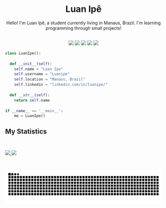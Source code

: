 <h1 align="center">
  <b>Luan Ipê</b>
</h1>

<div align="center">
Hello! I'm Luan Ipê, a student currently living in Manaus, Brazil. I'm learning programming through small projects!
</div>
  
<br>

<p>
<div align="center">
  <img src="https://img.shields.io/badge/Python-14354C?style=for-the-badge&logo=python&logoColor=white">
  <img src="https://img.shields.io/badge/JavaScript-F7DF1E?style=for-the-badge&logo=javascript&logoColor=black">
  <img src="https://img.shields.io/badge/React_Native-20232A?style=for-the-badge&logo=react&logoColor=61DAFB">
  <img src="https://img.shields.io/badge/MySQL-00000F?style=for-the-badge&logo=mysql&logoColor=white">
  <img src="https://img.shields.io/badge/Kotlin-0095D5?&style=for-the-badge&logo=kotlin&logoColor=white">
</div>
</p>
  
```python
class LuanIpe():
    
  def __init__(self):
    self.name = "Luan Ipe"
    self.username = "Luanipe"
    self.location = "Manaus, Brazil"
    self.linkedin = "linkedin.com/in/luanipe/"
  
  def __str__(self):
    return self.name

if __name__ == '__main__':
    me = LuanIpe()
```

## My Statistics

<br/>
<p align="left">
  <a href="https://github.com/Luanipe/">
  <img width="49.5%" src="https://github-readme-stats.vercel.app/api?username=Luanipe&show_icons=true&theme=tokyonight&hide_border=true" />
    <img width="49.5%" src="https://github-readme-streak-stats.herokuapp.com/?user=Luanipe&theme=tokyonight&hide_border=true" />
  </a>
</p>
<br>
 
<div align="center"> 

  ![Snake animation](https://github.com/Luanipe/Luanipe/blob/output/github-contribution-grid-snake.svg)
 
</div>
